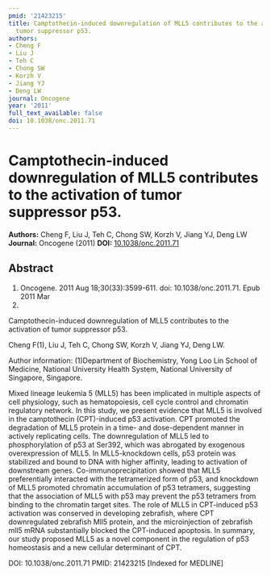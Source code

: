 ```yaml
---
pmid: '21423215'
title: Camptothecin-induced downregulation of MLL5 contributes to the activation of
  tumor suppressor p53.
authors:
- Cheng F
- Liu J
- Teh C
- Chong SW
- Korzh V
- Jiang YJ
- Deng LW
journal: Oncogene
year: '2011'
full_text_available: false
doi: 10.1038/onc.2011.71
---
```


# Camptothecin-induced downregulation of MLL5 contributes to the activation of tumor suppressor p53.
**Authors:** Cheng F, Liu J, Teh C, Chong SW, Korzh V, Jiang YJ, Deng LW
**Journal:** Oncogene (2011)
**DOI:** [10.1038/onc.2011.71](https://doi.org/10.1038/onc.2011.71)

## Abstract

1. Oncogene. 2011 Aug 18;30(33):3599-611. doi: 10.1038/onc.2011.71. Epub 2011 Mar
 21.

Camptothecin-induced downregulation of MLL5 contributes to the activation of 
tumor suppressor p53.

Cheng F(1), Liu J, Teh C, Chong SW, Korzh V, Jiang YJ, Deng LW.

Author information:
(1)Department of Biochemistry, Yong Loo Lin School of Medicine, National 
University Health System, National University of Singapore, Singapore.

Mixed lineage leukemia 5 (MLL5) has been implicated in multiple aspects of cell 
physiology, such as hematopoiesis, cell cycle control and chromatin regulatory 
network. In this study, we present evidence that MLL5 is involved in the 
camptothecin (CPT)-induced p53 activation. CPT promoted the degradation of MLL5 
protein in a time- and dose-dependent manner in actively replicating cells. The 
downregulation of MLL5 led to phosphorylation of p53 at Ser392, which was 
abrogated by exogenous overexpression of MLL5. In MLL5-knockdown cells, p53 
protein was stabilized and bound to DNA with higher affinity, leading to 
activation of downstream genes. Co-immunoprecipitation showed that MLL5 
preferentially interacted with the tetramerized form of p53, and knockdown of 
MLL5 promoted chromatin accumulation of p53 tetramers, suggesting that the 
association of MLL5 with p53 may prevent the p53 tetramers from binding to the 
chromatin target sites. The role of MLL5 in CPT-induced p53 activation was 
conserved in developing zebrafish, where CPT downregulated zebrafish Mll5 
protein, and the microinjection of zebrafish mll5 mRNA substantially blocked the 
CPT-induced apoptosis. In summary, our study proposed MLL5 as a novel component 
in the regulation of p53 homeostasis and a new cellular determinant of CPT.

DOI: 10.1038/onc.2011.71
PMID: 21423215 [Indexed for MEDLINE]
